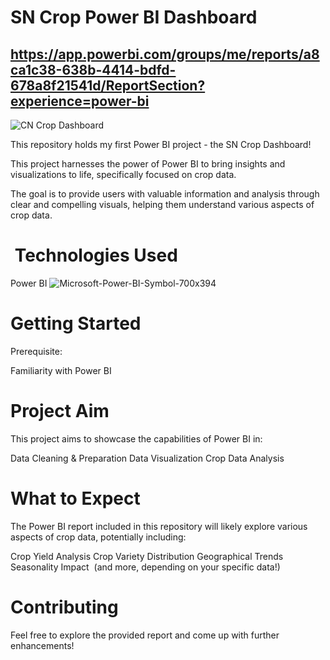 #  SN Crop Power BI Dashboard 
## https://app.powerbi.com/groups/me/reports/a8ca1c38-638b-4414-bdfd-678a8f21541d/ReportSection?experience=power-bi
![CN Crop Dashboard](https://github.com/Prakhyat-Srivastava/SN-Crop-Dashboard-PowerBI-Project/assets/72151469/792e1fdd-86e4-4abe-9496-1b17dbc2cfa4)

This repository holds my first Power BI project - the SN Crop Dashboard!

This project harnesses the power of Power BI to bring insights and visualizations to life, specifically focused on crop data.

The goal is to provide users with valuable information and analysis through clear and compelling visuals, helping them understand various aspects of crop data.

# ️  Technologies Used

Power BI ![Microsoft-Power-BI-Symbol-700x394](https://github.com/Prakhyat-Srivastava/SN-Crop-Dashboard-PowerBI-Project/assets/72151469/72b309dc-977b-4455-b4cb-734c01ee962b)
#  Getting Started

Prerequisite:

Familiarity with Power BI
#   Project Aim

This project aims to showcase the capabilities of Power BI in:

Data Cleaning & Preparation
Data Visualization
Crop Data Analysis
#   What to Expect

The Power BI report included in this repository will likely explore various aspects of crop data, potentially including:

Crop Yield Analysis
Crop Variety Distribution
Geographical Trends ️
Seasonality Impact ️
(and more, depending on your specific data!)
#   Contributing

Feel free to explore the provided report and come up with further enhancements!
